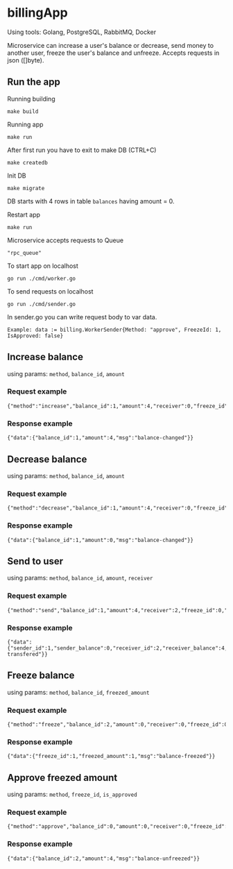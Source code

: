# billingApp

Using tools: Golang, PostgreSQL, RabbitMQ, Docker 

Microservice can increase a user's balance or decrease, send money to another user, freeze the user's balance and unfreeze. Accepts requests in json ([]byte).  

## Run the app

Running building

    make build
    
Running app

    make run
    
After first run you have to exit to make DB (CTRL+C)

    make createdb
    
Init DB

    make migrate
    
DB starts with 4 rows in table `balances` having amount = 0. 

Restart app

    make run
    
Microservice accepts requests to Queue

    "rpc_queue"

To start app on localhost

    go run ./cmd/worker.go
    
To send requests on localhost

    go run ./cmd/sender.go
    
In sender.go you can write request body to var data.

    Example: data := billing.WorkerSender{Method: "approve", FreezeId: 1, IsApproved: false}

## Increase balance
using params: `method`, `balance_id`, `amount` 

### Request example

    {"method":"increase","balance_id":1,"amount":4,"receiver":0,"freeze_id":0,"freezed_amount":0,"is_approved":false} 
    
### Response example

    {"data":{"balance_id":1,"amount":4,"msg":"balance-changed"}} 

## Decrease balance
using params: `method`, `balance_id`, `amount`

### Request example 

    {"method":"decrease","balance_id":1,"amount":4,"receiver":0,"freeze_id":0,"freezed_amount":0,"is_approved":false} 
    
### Response example

    {"data":{"balance_id":1,"amount":0,"msg":"balance-changed"}} 

## Send to user
using params: `method`, `balance_id`, `amount`, `receiver`

### Request example 

    {"method":"send","balance_id":1,"amount":4,"receiver":2,"freeze_id":0,"freezed_amount":0,"is_approved":false}

### Response example

    {"data":{"sender_id":1,"sender_balance":0,"receiver_id":2,"receiver_balance":4,"msg":"money-transfered"}} 

## Freeze balance
using params: `method`, `balance_id`, `freezed_amount`

### Request example

    {"method":"freeze","balance_id":2,"amount":0,"receiver":0,"freeze_id":0,"freezed_amount":1,"is_approved":false} 

### Response example

    {"data":{"freeze_id":1,"freezed_amount":1,"msg":"balance-freezed"}} 

## Approve freezed amount
using params: `method`, `freeze_id`, `is_approved`

### Request example 

    {"method":"approve","balance_id":0,"amount":0,"receiver":0,"freeze_id":1,"freezed_amount":0,"is_approved":false} 

### Response example
    
    {"data":{"balance_id":2,"amount":4,"msg":"balance-unfreezed"}} 
